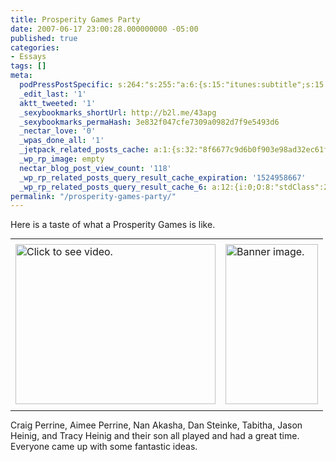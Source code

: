 ```yaml
---
title: Prosperity Games Party
date: 2007-06-17 23:00:28.000000000 -05:00
published: true
categories:
- Essays
tags: []
meta:
  podPressPostSpecific: s:264:"s:255:"a:6:{s:15:"itunes:subtitle";s:15:"##PostExcerpt##";s:14:"itunes:summary";s:15:"##PostExcerpt##";s:15:"itunes:keywords";s:17:"##WordPressCats##";s:13:"itunes:author";s:10:"##Global##";s:15:"itunes:explicit";s:7:"Default";s:12:"itunes:block";s:7:"Default";}";";
  _edit_last: '1'
  aktt_tweeted: '1'
  _sexybookmarks_shortUrl: http://b2l.me/43apg
  _sexybookmarks_permaHash: 3e832f047cfe7309a0982d7f9e5493d6
  _nectar_love: '0'
  _wpas_done_all: '1'
  _jetpack_related_posts_cache: a:1:{s:32:"8f6677c9d6b0f903e98ad32ec61f8deb";a:2:{s:7:"expires";i:1471057186;s:7:"payload";a:3:{i:0;a:1:{s:2:"id";i:624;}i:1;a:1:{s:2:"id";i:240;}i:2;a:1:{s:2:"id";i:239;}}}}
  _wp_rp_image: empty
  nectar_blog_post_view_count: '118'
  _wp_rp_related_posts_query_result_cache_expiration: '1524958667'
  _wp_rp_related_posts_query_result_cache_6: a:12:{i:0;O:8:"stdClass":2:{s:7:"post_id";s:3:"421";s:5:"score";s:17:"91.93005633892311";}i:1;O:8:"stdClass":2:{s:7:"post_id";s:3:"585";s:5:"score";s:17:"85.63047508300915";}i:2;O:8:"stdClass":2:{s:7:"post_id";s:4:"2342";s:5:"score";s:17:"73.86940911020773";}i:3;O:8:"stdClass":2:{s:7:"post_id";s:4:"2330";s:5:"score";s:17:"73.86940911020773";}i:4;O:8:"stdClass":2:{s:7:"post_id";s:3:"206";s:5:"score";s:16:"53.6271611999908";}i:5;O:8:"stdClass":2:{s:7:"post_id";s:4:"2381";s:5:"score";s:17:"47.66412450732076";}i:6;O:8:"stdClass":2:{s:7:"post_id";s:4:"2353";s:5:"score";s:18:"43.097683055713006";}i:7;O:8:"stdClass":2:{s:7:"post_id";s:4:"2335";s:5:"score";s:18:"43.097683055713006";}i:8;O:8:"stdClass":2:{s:7:"post_id";s:3:"649";s:5:"score";s:18:"43.097683055713006";}i:9;O:8:"stdClass":2:{s:7:"post_id";s:3:"872";s:5:"score";s:18:"43.050622060881444";}i:10;O:8:"stdClass":2:{s:7:"post_id";s:4:"4430";s:5:"score";s:18:"40.984121338135154";}i:11;O:8:"stdClass":2:{s:7:"post_id";s:4:"2365";s:5:"score";s:17:"37.42566195843108";}}
permalink: "/prosperity-games-party/"
---
```

<p>Here is a taste of what a Prosperity Games is like.</p>
<p><!-- START Video Code Maker --></p>
<table style="margin:0;padding:0;" border="0" cellspacing="0" cellpadding="0">
<tbody>
<tr>
<td id="ID698487160" colspan="2"></td>
</tr>
<tr>
<td>
<div><img style="width: 320px; height: 256px; cursor: pointer;" onclick="this.parentNode.innerHTML=&quot;\x3Cobject width=\&quot;320\&quot; height=\&quot;256\&quot; classid=\&quot;clsid:02BF25D5-8C17-4B23-BC80-D3488ABDDC6B\&quot; codebase=\&quot;http://www.apple.com/qtactivex/qtplugin.cab\&quot; type=\&quot;application/x-oleobject\&quot; style=&quot;\&quot; mce_style=&quot;\&quot;&quot;margin:0;padding:0;\&quot;\x3E\x3Cparam name=\&quot;src\&quot; value=\&quot;http://blog.christophersherrod.com/wp-content/uploads/2007/PlayProsperityGames.mov\&quot;\x3E\x3Cparam name=\&quot;target\&quot; value=\&quot;myself\&quot;\x3E\x3Cparam name=\&quot;scale\&quot; value=\&quot;tofit\&quot;\x3E\x3Cparam name=\&quot;cache\&quot; value=\&quot;true\&quot;\x3E\x3Cparam name=\&quot;type\&quot; value=\&quot;video/quicktime\&quot;\x3E\x3Cparam name=\&quot;controller\&quot; value=\&quot;true\&quot;\x3E\x3Cparam name=\&quot;autoplay\&quot; value=\&quot;true\&quot;\x3E\x3Cparam name=\&quot;showdisplay\&quot; value=\&quot;0\&quot;\x3E\x3Cparam name=\&quot;showstatusbar\&quot; value=\&quot;0\&quot;\x3E\x3Cparam name=\&quot;autosize\&quot; value=\&quot;1\&quot;\x3E\x3Cembed pluginspace=\&quot;http://www.apple.com/quicktime/download/\&quot; src=\&quot;http://blog.christophersherrod.com/wp-content/uploads/2007/PlayProsperityGames.mov\&quot; scale=\&quot;tofit\&quot; cache=\&quot;true\&quot; type=\&quot;video/quicktime\&quot; controller=\&quot;true\&quot; autoplay=\&quot;true\&quot;  width=\&quot;320\&quot; height=\&quot;256\&quot; style=&quot;\&quot; mce_style=&quot;\&quot;&quot;margin:0;padding:0;\&quot;\x3E\x3C/embed\x3E\x3C/object\x3E&quot;;" src="{{ site.baseurl }}/posts/2007/06/PlayProsperityGames.jpg" alt="Click to see video." /></div>
</td>
<td style="vertical-align:top;"><a href="http://www.cafepress.com/prosperityguy" rel="nofollow"><img style="border-style: none; height: 256px; width: 148px;" src="https://christopher-sherrod.blisslifepress.com/wp-content/uploads/sites/2/2006/10/VisitTPG.jpg" alt="Banner image." / rel="nofollow"/></a></td>
</tr>
<tr>
<td style="text-align:center;vertical-align:middle;" colspan="2"></td>
</tr>
</tbody>
</table>
<p><!-- END Video Code Maker --></p>
<p>Craig Perrine, Aimee Perrine, Nan Akasha, Dan Steinke, Tabitha, Jason Heinig, and Tracy Heinig and their son all played and had a great time.  Everyone came up with some fantastic ideas.</p>
